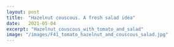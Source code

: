 ```yaml
---
layout: post
title:  "Hazelnut couscous. A fresh salad idea"
date:   2021-05-04
excerpt: "Hazelnut_couscous_with_tomato_and_salad"
image: "/images/F41_tomato_hazelnut_and_couscous_salad.jpg"
---
```


